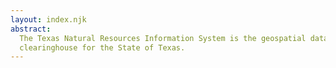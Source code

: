 ```yaml
---
layout: index.njk
abstract:
  The Texas Natural Resources Information System is the geospatial data
  clearinghouse for the State of Texas.
---
```

